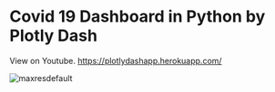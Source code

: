 # Covid 19 Dashboard in Python by Plotly Dash
View on Youtube. https://plotlydashapp.herokuapp.com/


![maxresdefault](https://user-images.githubusercontent.com/76989404/106139215-f9da0f80-618e-11eb-960e-a2f78a428e2a.jpg)
